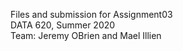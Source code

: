 Files and submission for Assignment03 <br>
DATA 620, Summer 2020 <br>
Team: Jeremy OBrien and Mael Illien
